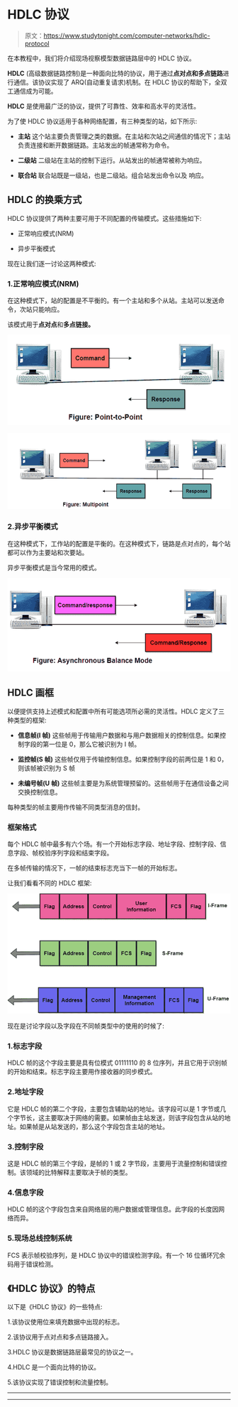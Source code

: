 # HDLC 协议

> 原文：<https://www.studytonight.com/computer-networks/hdlc-protocol>

在本教程中，我们将介绍现场视察模型数据链路层中的 HDLC 协议。

**HDLC** (高级数据链路控制)是一种面向比特的协议，用于通过**点对点和多点链路**进行通信。该协议实现了 ARQ(自动重复请求)机制。在 HDLC 协议的帮助下，全双工通信成为可能。

**HDLC** 是使用最广泛的协议，提供了可靠性、效率和高水平的灵活性。

为了使 HDLC 协议适用于各种网络配置，有三种类型的站，如下所示:

*   **主站**
    这个站主要负责管理之类的数据。在主站和次站之间通信的情况下；主站负责连接和断开数据链路。主站发出的帧通常称为命令。

*   **二级站**
    二级站在主站的控制下运行。从站发出的帧通常被称为响应。

*   **联合站**
    联合站既是一级站，也是二级站。组合站发出命令以及  响应。

## HDLC 的换乘方式

HDLC 协议提供了两种主要可用于不同配置的传输模式。这些措施如下:

*   正常响应模式(NRM)

*   异步平衡模式

现在让我们逐一讨论这两种模式:

### 1.正常响应模式(NRM)

在这种模式下，站的配置是不平衡的。有一个主站和多个从站。主站可以发送命令，次站只能响应。

该模式用于**点对点**和**多点链接。**

![](img/af77c43052781116ee509889c9be466e.png)

![](img/49e3d1928b8e167429aa38d028c9b514.png)

### 2.异步平衡模式

在这种模式下，工作站的配置是平衡的。在这种模式下，链路是点对点的，每个站都可以作为主要站和次要站。

异步平衡模式是当今常用的模式。

![](img/7e625eda5a642c57dbcd8a6cb899971c.png)

## HDLC 画框

以便提供支持上述模式和配置中所有可能选项所必需的灵活性。HDLC 定义了三种类型的框架:

*   **信息帧(I 帧)**
    这些帧用于传输用户数据和与用户数据相关的控制信息。如果控制字段的第一位是 0，那么它被识别为 I 帧。

*   **监控帧(S 帧)**
    这些帧仅用于传输控制信息。如果控制字段的前两位是 1 和 0，则该帧被识别为 S 帧

*   **未编号帧(U 帧)**
    这些帧主要是为系统管理预留的。这些帧用于在通信设备之间交换控制信息。

每种类型的帧主要用作传输不同类型消息的信封。

### 框架格式

每个 HDLC 帧中最多有六个场。有一个开始标志字段、地址字段、控制字段、信息字段、帧校验序列字段和结束字段。

在多帧传输的情况下，一帧的结束标志充当下一帧的开始标志。

让我们看看不同的 HDLC 框架:

![](img/12f34826dcb244225e4e0de31e0593ec.png)

现在是讨论字段以及字段在不同帧类型中的使用的时候了:

### 1.标志字段

HDLC 帧的这个字段主要是具有位模式 01111110 的 8 位序列，并且它用于识别帧的开始和结束。标志字段主要用作接收器的同步模式。

### 2.地址字段

它是 HDLC 帧的第二个字段，主要包含辅助站的地址。该字段可以是 1 字节或几个字节长，这主要取决于网络的需要。如果帧由主站发送，则该字段包含从站的地址。如果帧是从站发送的，那么这个字段包含主站的地址。

### 3.控制字段

这是 HDLC 帧的第三个字段，是帧的 1 或 2 字节段，主要用于流量控制和错误控制。该领域的比特解释主要取决于帧的类型。

### 4.信息字段

HDLC 帧的这个字段包含来自网络层的用户数据或管理信息。此字段的长度因网络而异。

### 5.现场总线控制系统

FCS 表示帧校验序列，是 HDLC 协议中的错误检测字段。有一个 16 位循环冗余码用于错误检测。

## 《HDLC 协议》的特点

以下是《HDLC 协议》的一些特点:

1.该协议使用位来填充数据中出现的标志。

2.该协议用于点对点和多点链路接入。

3.HDLC 协议是数据链路层最常见的协议之一。

4.HDLC 是一个面向比特的协议。

5.该协议实现了错误控制和流量控制。



* * *

* * *
